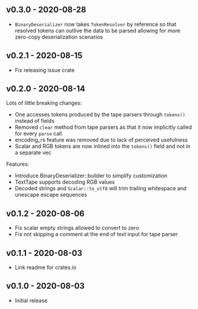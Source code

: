 ## v0.3.0 - 2020-08-28

- `BinaryDeserializer` now takes `TokenResolver` by reference so that resolved tokens can outlive
   the data to be parsed allowing for more zero-copy deserialization scenarios

## v0.2.1 - 2020-08-15

- Fix releasing issue crate

## v0.2.0 - 2020-08-14

Lots of little breaking changes:

- One accesses tokens produced by the tape parsers through `tokens()` instead of fields
- Removed `clear` method from tape parsers as that it now implicitly called for every `parse` call
- encoding_rs feature was removed due to lack of perceived usefulness
- Scalar and RGB tokens are now inlined into the `tokens()` field and not in a separate vec

Features:

- Introduce BinaryDeserializer::builder to simplify customization
- TextTape supports decoding RGB values
- Decoded strings and `Scalar::to_utf8` will trim trailing whitespace and unescape escape sequences

## v0.1.2 - 2020-08-06

- Fix scalar empty strings allowed to convert to zero
- Fix not skipping a comment at the end of text input for tape parser

## v0.1.1 - 2020-08-03

- Link readme for crates.io

## v0.1.0 - 2020-08-03

- Initial release
